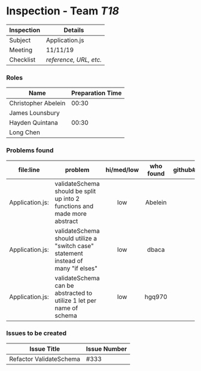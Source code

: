 # Inspection - Team *T18* 
 
| Inspection | Details |
| ----- | ----- |
| Subject | Application.js |
| Meeting | 11/11/19 |
| Checklist | *reference, URL, etc.* |

### Roles

| Name | Preparation Time |
| ---- | ---- |
| Christopher Abelein | 00:30 |
| James Lounsbury |  |
| Hayden Quintana | 00:30 |
| Long Chen |  |

### Problems found

| file:line | problem | hi/med/low | who found | github#  |
| --- | --- | :---: | :---: | --- |
| Application.js: | validateSchema should be split up into 2 functions and made more abstract | low | Abelein |  |
| Application.js: | validateSchema should utilize a "switch case" statement instead of many "if elses" | low | dbaca | |
| Application.js: | validateSchema can be abstracted to utilize 1 let per name of schema | low | hgq970 |  |


### Issues to be created

| Issue Title | Issue Number |
| --- | --- |
| Refactor ValidateSchema | #333 |
